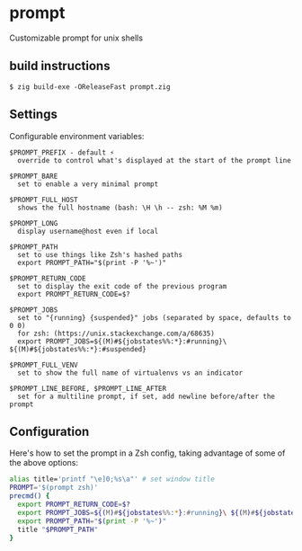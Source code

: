 # prompt

Customizable prompt for unix shells

## build instructions

```
$ zig build-exe -OReleaseFast prompt.zig
```

## Settings

Configurable environment variables:

    $PROMPT_PREFIX - default ⚡
      override to control what's displayed at the start of the prompt line

    $PROMPT_BARE
      set to enable a very minimal prompt

    $PROMPT_FULL_HOST
      shows the full hostname (bash: \H \h -- zsh: %M %m)

    $PROMPT_LONG
      display username@host even if local

    $PROMPT_PATH
      set to use things like Zsh's hashed paths
      export PROMPT_PATH="$(print -P '%~')"

    $PROMPT_RETURN_CODE
      set to display the exit code of the previous program
      export PROMPT_RETURN_CODE=$?

    $PROMPT_JOBS
      set to "{running} {suspended}" jobs (separated by space, defaults to 0 0)
      for zsh: (https://unix.stackexchange.com/a/68635)
      export PROMPT_JOBS=${(M)#${jobstates%%:*}:#running}\ ${(M)#${jobstates%%:*}:#suspended}

    $PROMPT_FULL_VENV
      set to show the full name of virtualenvs vs an indicator

    $PROMPT_LINE_BEFORE, $PROMPT_LINE_AFTER
      set for a multiline prompt, if set, add newline before/after the prompt

## Configuration

Here's how to set the prompt in a Zsh config, taking advantage of some of the above options:

```zsh
alias title='printf "\e]0;%s\a"' # set window title
PROMPT='$(prompt zsh)'
precmd() {
  export PROMPT_RETURN_CODE=$?
  export PROMPT_JOBS=${(M)#${jobstates%%:*}:#running}\ ${(M)#${jobstates%%:*}:#suspended}
  export PROMPT_PATH="$(print -P '%~')"
  title "$PROMPT_PATH"
}
```
